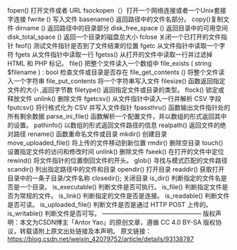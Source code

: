 fopen() 打开文件或者 URL
fsockopen（）打开一个网络连接或者一个Unix套接字连接
fwrite () 写入文件
basename() 返回路径中的文件名部分。
copy()复制文件
dirname () 返回路径中的目录部分
disk_free_space () 返回目录中的可用空间
disk_total_space () 返回一个目录的磁盘总大小
fclose 关闭一个已打开的文件指针
feof() 测试文件指针是否到了文件结束的位置
fgetc 从文件指针中读取一个字符
fgets 从文件指针中读取一行
fgetss() 从打开的文件中读取一行并过滤掉 HTML 和 PHP 标记。
file() 把整个文件读入一个数组中
file_exists ( string $filename ) : bool 检查文件或目录是否存在
file_get_contents () 将整个文件读入一个字符串
file_put_contents 将一个字符串写入文件
filesize() 函数返回指定文件的大小 ,返回字节数
filetype() 返回指定文件或目录的类型。
flock() 锁定或释放文件
unlink() 删除文件
fgetcsv() 从文件指针中读入一行并解析 CSV 字段
fputcsv() 将行格式化为 CSV 并写入文件指针
fpassthru() 函数输出文件指针处的所有剩余数据
parse_ini_file() 函数解析一个配置文件，并以数组的形式返回其中的设置。
pathinfo() 以数组的形式返回文件路径的信息
realpath() 返回文件的绝对路径
rename() 函数重命名文件或目录
mkdir() 创建目录
move_uploaded_file() 将上传的文件移动到新位置
rmdir() 删除空目录
touch() 设置指定文件的访问和修改时间
unlink() 删除文件
fseek() 在打开的文件中定位
rewind() 将文件指针的位置倒回文件的开头。
glob() 寻找与模式匹配的文件路径
scandir() 列出指定路径中的文件和目录
opendir() 打开目录
readdir() 获取打开目录中的一条子目录/文件名称
closedir(); 关闭目录
is_dir() 判断指定的文件名是否是一个目录。
is_executable() 判断文件是否可执行。
is_file() 判断指定文件是否为常规的文件。
is_link() 判断指定的文件是否是连接。
is_readable() 判断文件是否可读。
is_uploaded_file() 判断文件是否是通过 HTTP POST 上传的。
is_writable() 判断文件是否可写。
————————————————
版权声明：本文为CSDN博主「Antor Yao」的原创文章，遵循 CC 4.0 BY-SA 版权协议，转载请附上原文出处链接及本声明。
原文链接：https://blog.csdn.net/weixin_42079752/article/details/93138787
